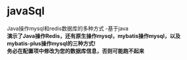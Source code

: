 # javaSql
Java操作mysql和redis数据库的多种方式 -基于java  
**演示了Java操作Redis，还有原生操作mysql，mybatis操作mysql，以及mybatis-plus操作mysql的三种方式!**  
**务必在配置项中修改为您的数据库信息，否则可能跑不起来**
